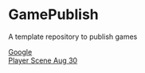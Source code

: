 # GamePublish
A template repository to publish games

[Google](https://www.google.com) <br>
[Player Scene Aug 30](player_scene/index.html)
